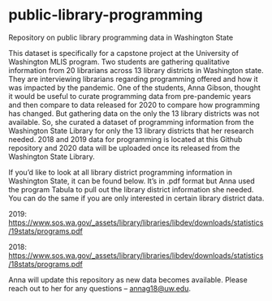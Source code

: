 # public-library-programming

Repository on public library programming data in Washington State

This dataset is specifically for a capstone project at the University of Washington MLIS program.  Two students are gathering qualitative information from 20 librarians across 13 library districts in Washington state.  They are interviewing librarians regarding programming offered and how it was impacted by the pandemic.  One of the students, Anna Gibson, thought it would be useful to curate programming data from pre-pandemic years and then compare to data released for 2020 to compare how programming has changed.  But gathering data on the only the 13 library districts was not available.  So, she curated a dataset of programming information from the Washington State Library for only the 13 library districts that her research needed.  2018 and 2019 data for programming is located at this Github repository and 2020 data will be uploaded once its released from the Washington State Library.  

If you’d like to look at all library district programming information in Washington State, it can be found below.  It’s in .pdf format but Anna used the program Tabula to pull out the library district information she needed.  You can do the same if you are only interested in certain library district data. 

2019:  https://www.sos.wa.gov/_assets/library/libraries/libdev/downloads/statistics/19stats/programs.pdf 

2018:  https://www.sos.wa.gov/_assets/library/libraries/libdev/downloads/statistics/18stats/programs.pdf 

Anna will update this repository as new data becomes available.  Please reach out to her for any questions – annag18@uw.edu. 
